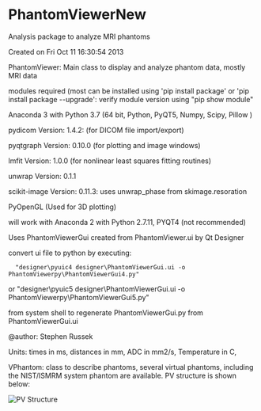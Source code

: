 # PhantomViewerNew
Analysis package to analyze MRI phantoms

Created on Fri Oct 11 16:30:54 2013

PhantomViewer: Main class to display and analyze phantom data, mostly MRI data

modules required (most can be installed using 'pip install package' or  'pip install package --upgrade':
verify module version using "pip show module"

   Anaconda 3 with Python 3.7    (64 bit, Python, PyQT5, Numpy, Scipy, Pillow )
   
   pydicom Version: 1.4.2:       (for DICOM file import/export)
   
   pyqtgraph Version: 0.10.0     (for plotting and image windows)
   
   lmfit Version: 1.0.0          (for nonlinear least squares fitting routines)
   
   unwrap Version: 0.1.1
   
   scikit-image  Version: 0.11.3: uses unwrap_phase from skimage.resoration
   
   PyOpenGL                      (Used for 3D plotting)

will work with Anaconda 2 with Python 2.7.11, PYQT4 (not recommended)

Uses PhantomViewerGui created from PhantomViewer.ui by Qt Designer

  convert ui file to python by executing:
  
      "designer\pyuic4 designer\PhantomViewerGui.ui -o PhantomViewerpy\PhantomViewerGui4.py"
      
  or  "designer\pyuic5 designer\PhantomViewerGui.ui -o PhantomViewerpy\PhantomViewerGui5.py"
  
  from system shell to regenerate PhantomViewerGui.py from PhantomViewerGui.ui
  
@author: Stephen Russek

Units: times in ms, distances in mm, ADC in mm2/s, Temperature in C,

VPhantom: class to describe phantoms, several virtual phantoms, including the NIST/ISMRM system phantom are available.
PV structure is shown below:

![PV Structure](https://github.com/StephenRussek/PhantomViewerNew/blob/master/icons/PVstructure.jpg)
